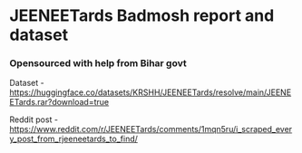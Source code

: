 # JEENEETards Badmosh report and dataset

### Opensourced with help from Bihar govt

Dataset - https://huggingface.co/datasets/KRSHH/JEENEETards/resolve/main/JEENEETards.rar?download=true

Reddit post - https://www.reddit.com/r/JEENEETards/comments/1mqn5ru/i_scraped_every_post_from_rjeeneetards_to_find/
